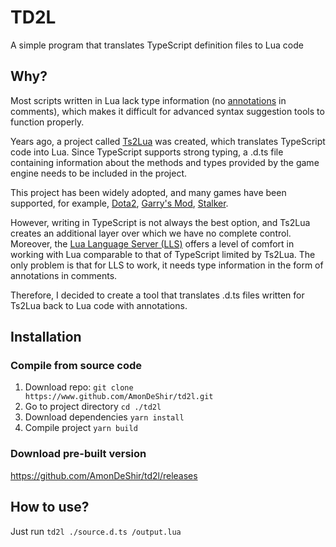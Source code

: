 # TD2L
A simple program that translates TypeScript definition files to Lua code

## Why?
Most scripts written in Lua lack type information (no [annotations](https://luals.github.io/wiki/annotations/) in comments), which makes it difficult for advanced syntax suggestion tools to function properly.

Years ago, a project called [Ts2Lua](https://typescripttolua.github.io) was created, which translates TypeScript code into Lua. Since TypeScript supports strong typing, a .d.ts file containing information about the methods and types provided by the game engine needs to be included in the project.

This project has been widely adopted, and many games have been supported, for example, [Dota2](https://github.com/TypeScriptToLua/Dota2Declarations), [Garry's Mod](https://github.com/lolleko/gmod-typescript), [Stalker](https://github.com/xray-forge/xray-16-types).

However, writing in TypeScript is not always the best option, and Ts2Lua creates an additional layer over which we have no complete control. Moreover, the [Lua Language Server (LLS)](https://luals.github.io) offers a level of comfort in working with Lua comparable to that of TypeScript limited by Ts2Lua. The only problem is that for LLS to work, it needs type information in the form of annotations in comments.

Therefore, I decided to create a tool that translates .d.ts files written for Ts2Lua back to Lua code with annotations.

## Installation

### Compile from source code
1. Download repo: `git clone https://www.github.com/AmonDeShir/td2l.git`
2. Go to project directory `cd ./td2l`
3. Download dependencies `yarn install`
4. Compile project `yarn build`

### Download pre-built version
https://github.com/AmonDeShir/td2l/releases

## How to use?
Just run `td2l ./source.d.ts /output.lua`